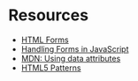 # Resources

* [HTML Forms](https://flaviocopes.com/html-forms/)
* [Handling Forms in JavaScript](https://flaviocopes.com/form-events/)
* [MDN: Using data attributes](https://developer.mozilla.org/en-US/docs/Learn/HTML/Howto/Use_data_attributes)
* [HTML5 Patterns](https://www.html5pattern.com/)